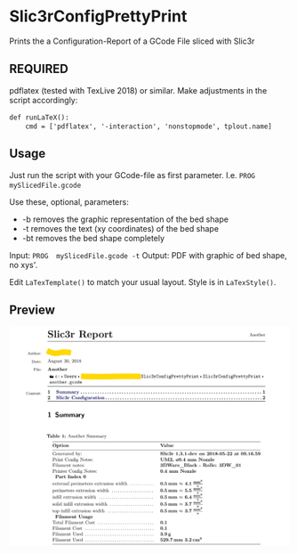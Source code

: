 # Slic3rConfigPrettyPrint
Prints the a Configuration-Report of a GCode File sliced with Slic3r

## REQUIRED
pdflatex (tested with TexLive 2018) or similar. Make adjustments in the script accordingly:
```
def runLaTeX():
    cmd = ['pdflatex', '-interaction', 'nonstopmode', tplout.name]
```

## Usage
Just run the script with your GCode-file as first parameter. I.e. `PROG mySlicedFile.gcode`

Use these, optional, parameters:
* -b removes the graphic representation of the bed shape
* -t removes the text (xy coordinates) of the bed shape
* -bt removes the bed shape completely

Input: `PROG  mySlicedFile.gcode -t`
Output: PDF with graphic of bed shape, no xys'.


Edit `LaTexTemplate()` to match your usual layout.
Style is in `LaTexStyle()`.


## Preview
![preview](https://raw.githubusercontent.com/foreachthing/Slic3rConfigPrettyPrint/master/preview.png)
